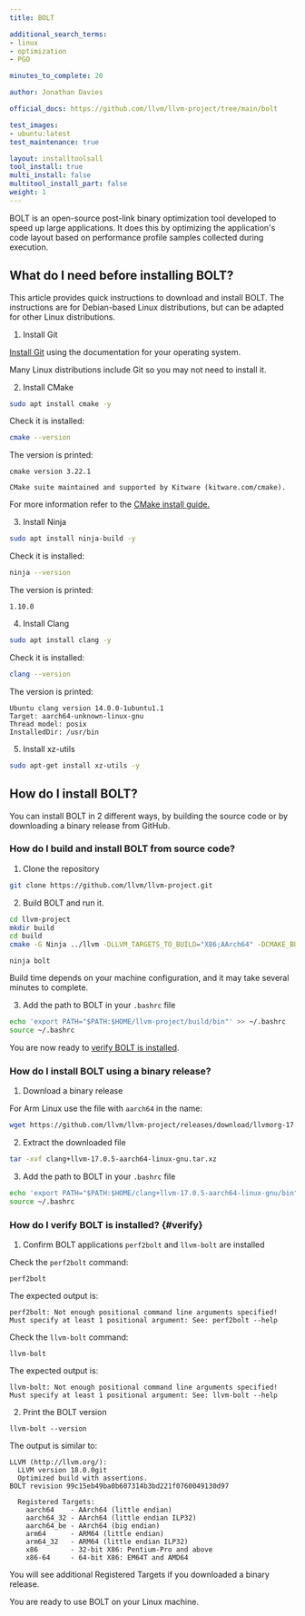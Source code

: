 ```yaml
---
title: BOLT

additional_search_terms:
- linux
- optimization
- PGO

minutes_to_complete: 20

author: Jonathan Davies

official_docs: https://github.com/llvm/llvm-project/tree/main/bolt

test_images:
- ubuntu:latest
test_maintenance: true

layout: installtoolsall
tool_install: true
multi_install: false
multitool_install_part: false
weight: 1
---
```


BOLT is an open-source post-link binary optimization tool developed to speed up large applications. It does this by optimizing the application's code layout based on performance profile samples collected during execution.

## What do I need before installing BOLT?

This article provides quick instructions to download and install BOLT. The instructions are for Debian-based Linux distributions, but can be adapted for other Linux distributions.

1. Install Git

[Install Git](https://git-scm.com/book/en/v2/Getting-Started-Installing-Git) using the documentation for your operating system.

Many Linux distributions include Git so you may not need to install it.

2. Install CMake

```bash { target="ubuntu:latest" }
sudo apt install cmake -y
```

Check it is installed:

```bash { target="ubuntu:latest" }
cmake --version
```

The version is printed:

```output
cmake version 3.22.1

CMake suite maintained and supported by Kitware (kitware.com/cmake).
```

For more information refer to the [CMake install guide.](/install-guides/cmake)

3. Install Ninja

```bash { target="ubuntu:latest" }
sudo apt install ninja-build -y
```

Check it is installed:

```bash { target="ubuntu:latest" }
ninja --version
```

The version is printed:

```output
1.10.0
```

4. Install Clang

```bash { target="ubuntu:latest" }
sudo apt install clang -y
```

Check it is installed:

```bash { target="ubuntu:latest" }
clang --version
```

The version is printed:

```output
Ubuntu clang version 14.0.0-1ubuntu1.1
Target: aarch64-unknown-linux-gnu
Thread model: posix
InstalledDir: /usr/bin
```

5. Install xz-utils

```bash
sudo apt-get install xz-utils -y
```

## How do I install BOLT?

You can install BOLT in 2 different ways, by building the source code or by downloading a binary release from GitHub.

### How do I build and install BOLT from source code?

1. Clone the repository

```bash
git clone https://github.com/llvm/llvm-project.git
```

2. Build BOLT and run it.

```bash
cd llvm-project
mkdir build
cd build
cmake -G Ninja ../llvm -DLLVM_TARGETS_TO_BUILD="X86;AArch64" -DCMAKE_BUILD_TYPE=Release -DLLVM_ENABLE_ASSERTIONS=ON -DLLVM_ENABLE_PROJECTS="bolt;clang;lld"
```

```console
ninja bolt
```

Build time depends on your machine configuration, and it may take several minutes to complete.

3. Add the path to BOLT in your `.bashrc` file

```bash
echo 'export PATH="$PATH:$HOME/llvm-project/build/bin"' >> ~/.bashrc
source ~/.bashrc
```

You are now ready to [verify BOLT is installed](#verify).

### How do I install BOLT using a binary release?

1. Download a binary release

For Arm Linux use the file with `aarch64` in the name:

```bash
wget https://github.com/llvm/llvm-project/releases/download/llvmorg-17.0.5/clang+llvm-17.0.5-aarch64-linux-gnu.tar.xz
```

2. Extract the downloaded file

```bash
tar -xvf clang+llvm-17.0.5-aarch64-linux-gnu.tar.xz
```

3. Add the path to BOLT in your `.bashrc` file

```bash
echo 'export PATH="$PATH:$HOME/clang+llvm-17.0.5-aarch64-linux-gnu/bin"' >> ~/.bashrc
source ~/.bashrc
```

### How do I verify BOLT is installed? {#verify}

1. Confirm BOLT applications `perf2bolt` and `llvm-bolt` are installed

Check the `perf2bolt` command:

```console
perf2bolt
```

The expected output is:

```output
perf2bolt: Not enough positional command line arguments specified!
Must specify at least 1 positional argument: See: perf2bolt --help
```

Check the `llvm-bolt` command:

```console
llvm-bolt
```

The expected output is:

```output
llvm-bolt: Not enough positional command line arguments specified!
Must specify at least 1 positional argument: See: llvm-bolt --help
```

2. Print the BOLT version

```console
llvm-bolt --version
```

The output is similar to:

```output
LLVM (http://llvm.org/):
  LLVM version 18.0.0git
  Optimized build with assertions.
BOLT revision 99c15eb49ba0b607314b3bd221f0760049130d97

  Registered Targets:
    aarch64    - AArch64 (little endian)
    aarch64_32 - AArch64 (little endian ILP32)
    aarch64_be - AArch64 (big endian)
    arm64      - ARM64 (little endian)
    arm64_32   - ARM64 (little endian ILP32)
    x86        - 32-bit X86: Pentium-Pro and above
    x86-64     - 64-bit X86: EM64T and AMD64
```

You will see additional Registered Targets if you downloaded a binary release.

You are ready to use BOLT on your Linux machine.
